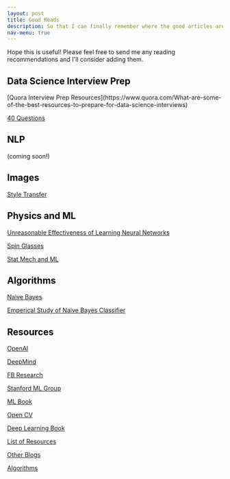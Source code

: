 ```yaml
---
layout: post
title: Good Reads
description: So that I can finally remember where the good articles are....
nav-menu: true
---
```

<p>Hope this is useful!  Please feel free to send me any reading recommendations and I'll consider adding them.</p>


<h2> <font color="black"> Data Science Interview Prep</font> </h2>
[Quora Interview Prep Resources](https://www.quora.com/What-are-some-of-the-best-resources-to-prepare-for-data-science-interviews)

[40 Questions](https://www.analyticsvidhya.com/blog/2016/09/40-interview-questions-asked-at-startups-in-machine-learning-data-science/)

<h2> <font color="black"> NLP </font> </h2>

(coming soon!)

<h2> <font color="black"> Images </font> </h2>


[Style Transfer](https://arxiv.org/pdf/1508.06576.pdf)


<h2> <font color="black"> Physics and ML </font> </h2>

[Unreasonable Effectiveness of Learning Neural Networks](http://www.pnas.org/content/113/48/E7655.full)

[Spin Glasses](https://arxiv.org/abs/cond-mat/0505032)

[Stat Mech and ML](https://arxiv.org/pdf/1709.02470.pdf)


<h2> <font color="black"> Algorithms </font> </h2>


[Naive Bayes](https://link.springer.com/article/10.1007/s10994-017-5658-0)

[Emperical Study of Naive Bayes Classifier](https://www.cc.gatech.edu/~isbell/reading/papers/Rish.pdf)


<h2> <font color="black"> Resources </font> </h2>


[OpenAI](https://openai.com/)

[DeepMind](https://deepmind.com/)

[FB Research](https://research.fb.com/)

[Stanford ML Group](https://stanfordmlgroup.github.io/)

[ML Book](https://github.com/rasbt/python-machine-learning-book)

[Open CV](https://www.learnopencv.com/)

[Deep Learning Book](https://www.deeplearningbook.org/)

[List of Resources](https://medium.com/machine-learning-in-practice/my-curated-list-of-ai-and-machine-learning-resources-from-around-the-web-9a97823b8524)

[Other Blogs](https://calculatedcontent.com/2015/03/25/why-does-deep-learning-work/)

[Algorithms](https://github.com/keon/algorithms)
